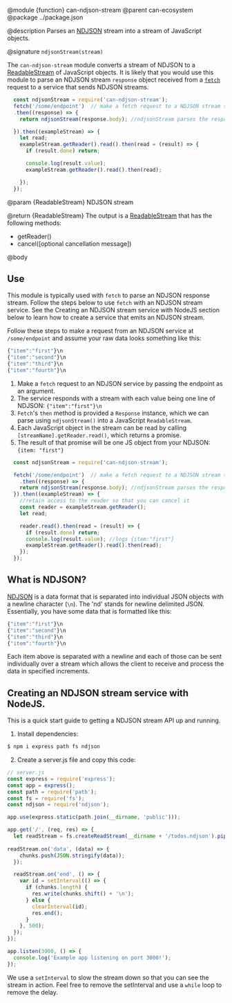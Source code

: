 @module {function} can-ndjson-stream
@parent can-ecosystem
@package ../package.json

@description Parses an [NDJSON](http://www.ndjson.org) stream into a stream of JavaScript objects.

@signature `ndjsonStream(stream)`

The `can-ndjson-stream` module converts a stream of NDJSON to a [ReadableStream](https://developer.mozilla.org/en-US/docs/Web/API/ReadableStream) of JavaScript objects. It is likely that you would use this module to parse an NDJSON stream `response` object received from a [`fetch`](https://developer.mozilla.org/en-US/docs/Web/API/Fetch_API) request to a service that sends NDJSON streams.
```js
  const ndjsonStream = require('can-ndjson-stream');
  fetch('/some/endpoint')  // make a fetch request to a NDJSON stream service
  .then((response) => {
    return ndjsonStream(response.body); //ndjsonStream parses the response.body

  }).then((exampleStream) => {
    let read;
    exampleStream.getReader().read().then(read = (result) => {
      if (result.done) return;

      console.log(result.value);
      exampleStream.getReader().read().then(read);

    });
  });
```

@param {ReadableStream<Byte>} NDJSON stream

@return {ReadableStream<Object>} The output is a [ReadableStream](https://developer.mozilla.org/en-US/docs/Web/API/ReadableStream) that has the following methods:
- getReader()
- cancel([optional cancellation message])

@body

## Use

This module is typically used with `fetch` to parse an NDJSON response stream. Follow the steps below to use `fetch` with an NDJSON stream service. See the Creating an NDJSON stream service with NodeJS section below to learn how to create a service that emits an NDJSON stream.

Follow these steps to make a request from an NDJSON service at `/some/endpoint` and assume your raw data looks something like this:
```js
{"item":"first"}\n
{"item":"second"}\n
{"item":"third"}\n
{"item":"fourth"}\n
```

1. Make a `fetch` request to an NDJSON service by passing the endpoint as an argument.
2. The service responds with a stream with each value being one line of NDJSON: `{"item":"first"}\n`
3. `Fetch`'s `then` method is provided a `Response` instance, which we can parse using `ndjsonStream()` into a JavaScript `ReadableStream`.
5. Each JavaScript object in the stream can be read by calling `[streamName].getReader.read()`, which returns a promise.
6. The result of that promise will be one JS object from your NDJSON: `{item: "first"}`

```js
  const ndjsonStream = require('can-ndjson-stream');

  fetch('/some/endpoint')  // make a fetch request to a NDJSON stream service
    .then((response) => {
    return ndjsonStream(response.body); //ndjsonStream parses the response.body
  }).then((exampleStream) => {
    //retain access to the reader so that you can cancel it
    const reader = exampleStream.getReader();
    let read;

    reader.read().then(read = (result) => {
      if (result.done) return;
      console.log(result.value); //logs {item:"first"}
      exampleStream.getReader().read().then(read);
    });
  });
```
## What is NDJSON?

[NDJSON](http://ndjson.org) is a data format that is separated into individual JSON objects with a newline character (`\n`). The 'nd' stands for newline delimited JSON. Essentially, you have some data that is formatted like this:

```js
{"item":"first"}\n
{"item":"second"}\n
{"item":"third"}\n
{"item":"fourth"}\n
```
Each item above is separated with a newline and each of those can be sent individually over a stream which allows the client to receive and process the data in specified increments.

## Creating an NDJSON stream service with NodeJS.

This is a quick start guide to getting a NDJSON stream API up and running.

1. Install dependencies:
```bash
$ npm i express path fs ndjson
```

2. Create a server.js file and copy this code:

```js
// server.js
const express = require('express');
const app = express();
const path = require('path');
const fs = require('fs');
const ndjson = require('ndjson');

app.use(express.static(path.join(__dirname, 'public')));

app.get('/', (req, res) => {
  let readStream = fs.createReadStream(__dirname + '/todos.ndjson').pipe(ndjson.parse())
  
readStream.on('data', (data) => {
    chunks.push(JSON.stringify(data));
  });

  readStream.on('end', () => {
    var id = setInterval(() => {
      if (chunks.length) {
        res.write(chunks.shift() + '\n');
      } else {
        clearInterval(id);
        res.end();
      }
    }, 500);
  });
});

app.listen(3000, () => {
  console.log('Example app listening on port 3000!');
});
```
We use a `setInterval` to slow the stream down so that you can see the stream in action. Feel free to remove the setInterval and use a `while` loop to remove the delay.